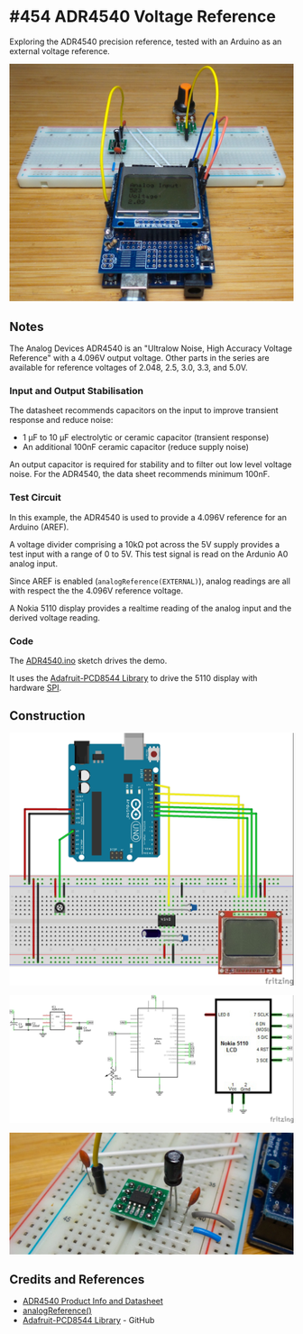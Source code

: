 # #454 ADR4540 Voltage Reference

Exploring the ADR4540 precision reference, tested with an Arduino as an external voltage reference.

![Build](./assets/ADR4540_build.jpg?raw=true)

## Notes

The Analog Devices ADR4540 is an "Ultralow Noise, High Accuracy Voltage Reference" with a 4.096V output voltage.
Other parts in the series are available for reference voltages of 2.048, 2.5, 3.0, 3.3, and 5.0V.

### Input and Output Stabilisation

The datasheet recommends capacitors on the input to improve transient response and reduce noise:

* 1 μF to 10 μF electrolytic or ceramic capacitor (transient response)
* An additional 100nF ceramic capacitor (reduce supply noise)

An output capacitor is required for stability and to filter out low level voltage noise.
For the ADR4540, the data sheet recommends minimum 100nF.

### Test Circuit

In this example, the ADR4540 is used to provide a 4.096V reference for an Arduino (AREF).

A voltage divider comprising a 10kΩ pot across the 5V supply provides a test input with a range of 0 to 5V.
This test signal is read on the Ardunio A0 analog input.

Since AREF is enabled (`analogReference(EXTERNAL)`), analog readings are all with respect the the 4.096V reference voltage.

A Nokia 5110 display provides a realtime reading of the analog input and the derived voltage reading.

### Code

The [ADR4540.ino](./ADR4540.ino) sketch drives the demo.

It uses the [Adafruit-PCD8544 Library](https://github.com/adafruit/Adafruit-PCD8544-Nokia-5110-LCD-library)
to drive the 5110 display with hardware [SPI](https://www.arduino.cc/en/Reference/SPI).

## Construction

![Breadboard](./assets/ADR4540_bb.jpg?raw=true)

![Schematic](./assets/ADR4540_schematic.jpg?raw=true)

![ADR4540_module](./assets/ADR4540_module.jpg?raw=true)

## Credits and References

* [ADR4540 Product Info and Datasheet](https://www.analog.com/en/products/adr4540.html)
* [analogReference()](https://www.arduino.cc/reference/en/language/functions/analog-io/analogreference/)
* [Adafruit-PCD8544 Library](https://github.com/adafruit/Adafruit-PCD8544-Nokia-5110-LCD-library) - GitHub
